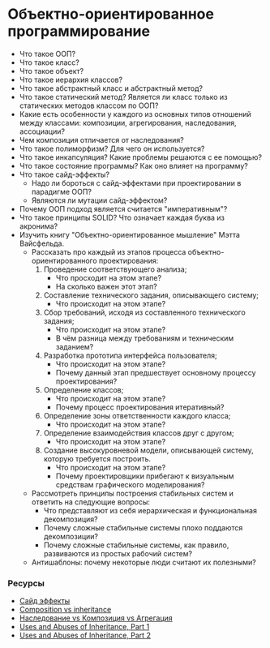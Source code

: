# Объектно-ориентированное программирование

* Что такое ООП?
* Что такое класс?
* Что такое объект?
* Что такое иерархия классов?
* Что такое абстрактный класс и абстрактный метод?
* Что такое статический метод? Является ли класс только из статических методов классом по ООП?
* Какие есть особенности у каждого из основных типов отношений между классами: композиции, агрегирования, наследования, ассоциации?
* Чем композиция отличается от наследования?
* Что такое полиморфизм? Для чего он используется?
* Что такое инкапсуляция? Какие проблемы решаются с ее помощью?
* Что такое состояние программы? Как оно влияет на программу?
* Что такое сайд-эффекты?
  * Надо ли бороться с сайд-эффектами при проектировании в парадигме ООП?
  * Являются ли мутации сайд-эффектом?
* Почему ООП подход является считается "императивным"?
* Что такое принципы SOLID? Что означает каждая буква из акронима?
* Изучить книгу "Объектно-ориентированное мышление" Мэтта Вайсфельда.
  * Рассказать про каждый из этапов процесса объектно-ориентированного проектирования:
    1. Проведение соответствующего анализа;
        * Что просходит на этом этапе?
        * На сколько важен этот этап?
    2. Составление технического задания, описывающего систему;
        * Что происходит на этом этапе?
    3. Сбор требований, исходя из составленного технического задания;
        * Что происходит на этом этапе?
        * В чём разница между требованиям и техническим заданием?
    4. Разработка прототипа интерфейса пользователя;
        * Что происходит на этом этапе?
        * Почему данный этап предшествует основному процессу проектирования?
    5. Определение классов;
        * Что происходит на этом этапе?
        * Почему процесс проектирования итеративный?
    6. Определение зоны ответственности каждого класса;
        * Что происходит на этом этапе?
    7. Определение взаимодействия классов друг с другом;
        * Что происходит на этом этапе?
    8. Создание высокуровневой модели, описывающей систему, которую требуется построить.
        * Что происходит на этом этапе?
        * Почему проектировщики прибегают к визуальным средствам графического моделирования?
  * Рассмотреть принципы построения стабильных систем и ответить на следующие вопросы:
    * Что представляют из себя иерархическая и функциональная декомпозиция?
    * Почему сложные стабильные системы плохо поддаются декомпозиции?
    * Почему сложные стабильные системы, как правило, развиваются из простых рабочий систем?
  * Антишаблоны: почему некоторые люди считают их полезными?


### Ресурсы
* [Сайд эффекты](http://blog.csssr.ru/2017/10/07/side-effects)
* [Composition vs inheritance](https://javarevisited.blogspot.com/2013/06/why-favor-composition-over-inheritance-java-oops-design.html)
* [Наследование vs Композиция vs Агрегация](http://sergeyteplyakov.blogspot.com/2012/12/vs-vs.html)
* [Uses and Abuses of Inheritance, Part 1](http://www.gotw.ca/publications/mill06.htm)
* [Uses and Abuses of Inheritance, Part 2](http://www.gotw.ca/publications/mill07.htm)
